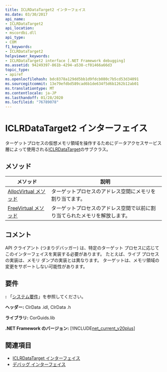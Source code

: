 ```yaml
---
title: ICLRDataTarget2 インターフェイス
ms.date: 03/30/2017
api_name:
- ICLRDataTarget2
api_location:
- mscordbi.dll
api_type:
- COM
f1_keywords:
- ICLRDataTarget2
helpviewer_keywords:
- ICLRDataTarget2 interface [.NET Framework debugging]
ms.assetid: 94249397-861b-4294-a538-cf01466a66d3
topic_type:
- apiref
ms.openlocfilehash: bdc8378a129dd5bb1d9fdcb080c7b5cd53d34091
ms.sourcegitcommit: 13e79efdbd589cad6b1de634f5d6b1262b12ab01
ms.translationtype: MT
ms.contentlocale: ja-JP
ms.lasthandoff: 01/28/2020
ms.locfileid: "76789078"
---
```

# <a name="iclrdatatarget2-interface"></a>ICLRDataTarget2 インターフェイス
ターゲットプロセスの仮想メモリ領域を操作するためにデータアクセスサービス層によって使用される[ICLRDataTarget](iclrdatatarget-interface.md)のサブクラス。  
  
## <a name="methods"></a>メソッド  
  
|メソッド|説明|  
|------------|-----------------|  
|[AllocVirtual メソッド](iclrdatatarget2-allocvirtual-method.md)|ターゲットプロセスのアドレス空間にメモリを割り当てます。|  
|[FreeVirtual メソッド](iclrdatatarget2-freevirtual-method.md)|ターゲットプロセスのアドレス空間で以前に割り当てられたメモリを解放します。|  
  
## <a name="remarks"></a>コメント  
 API クライアント (つまりデバッガー) は、特定のターゲット プロセスに応じてこのインターフェイスを実装する必要があります。 たとえば、ライブ プロセスの実装は、メモリ ダンプの実装とは異なります。 ターゲットは、メモリ領域の変更をサポートしない可能性があります。  
  
## <a name="requirements"></a>要件  
 **:** 「[システム要件](../../../../docs/framework/get-started/system-requirements.md)」を参照してください。  
  
 **ヘッダー:** ClrData .idl, ClrData .h  
  
 **ライブラリ:** CorGuids.lib  
  
 **.NET Framework のバージョン:** [!INCLUDE[net_current_v20plus](../../../../includes/net-current-v20plus-md.md)]  
  
## <a name="see-also"></a>関連項目

- [ICLRDataTarget インターフェイス](iclrdatatarget-interface.md)
- [デバッグ インターフェイス](debugging-interfaces.md)
